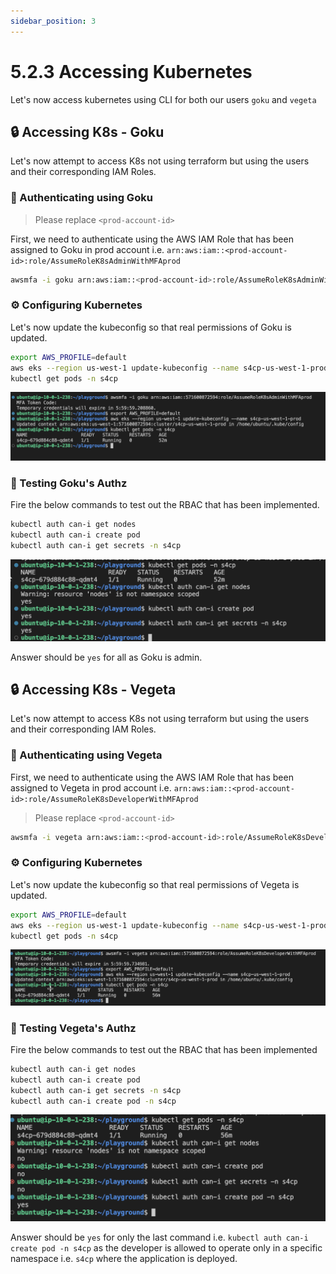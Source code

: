 ```yaml
---
sidebar_position: 3
---
```


# 5.2.3 Accessing Kubernetes

Let's now access kubernetes using CLI for both our users `goku` and `vegeta`

## 🔒 Accessing K8s - Goku

Let's now attempt to access K8s not using terraform but using the users and their corresponding IAM Roles.

### 🔐 Authenticating using Goku

> Please replace `<prod-account-id>`

First, we need to authenticate using the AWS IAM Role that has been assigned to Goku in prod account i.e.
`arn:aws:iam::<prod-account-id>:role/AssumeRoleK8sAdminWithMFAprod`

```bash
awsmfa -i goku arn:aws:iam::<prod-account-id>:role/AssumeRoleK8sAdminWithMFAprod
```

### ⚙️ Configuring Kubernetes

Let's now update the kubeconfig so that real permissions of Goku is updated.

```bash
export AWS_PROFILE=default
aws eks --region us-west-1 update-kubeconfig --name s4cp-us-west-1-prod
kubectl get pods -n s4cp
```

![](img/configuring_k8s.png)

### 🧪 Testing Goku's Authz

Fire the below commands to test out the RBAC that has been implemented. 

```bash
kubectl auth can-i get nodes
kubectl auth can-i create pod
kubectl auth can-i get secrets -n s4cp
```

![](img/goku_authz.png)

Answer should be `yes` for all as Goku is admin.

## 🔒 Accessing K8s - Vegeta

Let's now attempt to access K8s not using terraform but using the users and their corresponding IAM Roles.

### 🔐 Authenticating using Vegeta

First, we need to authenticate using the AWS IAM Role that has been assigned to Vegeta in prod account i.e.
`arn:aws:iam::<prod-account-id>:role/AssumeRoleK8sDeveloperWithMFAprod`

> Please replace `<prod-account-id>`

```bash
awsmfa -i vegeta arn:aws:iam::<prod-account-id>:role/AssumeRoleK8sDeveloperWithMFAprod
```

### ⚙️ Configuring Kubernetes

Let's now update the kubeconfig so that real permissions of Vegeta is updated.

```bash
export AWS_PROFILE=default
aws eks --region us-west-1 update-kubeconfig --name s4cp-us-west-1-prod
kubectl get pods -n s4cp
```

![](img/configuring_k8s_vegeta.png)

### 🧪 Testing Vegeta's Authz

Fire the below commands to test out the RBAC that has been implemented

```bash
kubectl auth can-i get nodes
kubectl auth can-i create pod
kubectl auth can-i get secrets -n s4cp
kubectl auth can-i create pod -n s4cp
```

![](img/vegeta_k8s_authz.png)

Answer should be `yes` for only the last command i.e. `kubectl auth can-i create pod -n s4cp` as the developer is allowed to operate only in a specific namespace i.e. `s4cp` where the application is deployed.